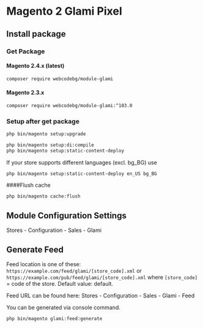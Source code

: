 # Magento 2 Glami Pixel

## Install package
### Get Package

#### Magento 2.4.x (latest)
``` bash
composer require webcodebg/module-glami
```
#### Magento 2.3.x
``` bash
composer require webcodebg/module-glami:^103.0
```

### Setup after get package
``` bash
php bin/magento setup:upgrade
````
``` bash
php bin/magento setup:di:compile
php bin/magento setup:static-content-deploy
```
If your store supports different languages (excl. bg_BG) use
```` bash
php bin/magento setup:static-content-deploy en_US bg_BG
```` 

####Flush cache
```` bash
php bin/magento cache:flush
````

## Module Configuration Settings
Stores - Configuration - Sales - Glami

## Generate Feed
Feed location is one of these: 
``https://example.com/feed/glami/[store_code].xml``
or ``https://example.com/pub/feed/glami/[store_code].xml``
where ``[store_code]`` = code of the store. Default value: default.

Feed URL can be found here: Stores - Configuration - Sales - Glami - Feed

You can be generated via console command.
``` bash
php bin/magento glami:feed:generate
```
